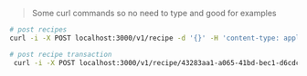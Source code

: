 > Some curl commands so no need to type and good for examples

```sh
# post recipes
curl -i -X POST localhost:3000/v1/recipe -d '{}' -H 'content-type: application/json'

# post recipe transaction
 curl -i -X POST localhost:3000/v1/recipe/43283aa1-a065-41bd-bec1-d6cdc4362f5c/creation -d '{}' -H 'content-type: application/json'
```